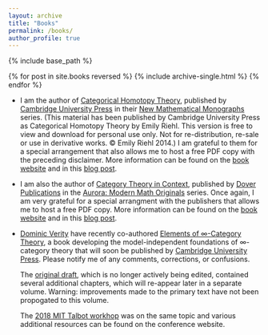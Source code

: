 ```yaml
---
layout: archive
title: "Books"
permalink: /books/
author_profile: true
---
```


{% include base_path %}

{% for post in site.books reversed %}
  {% include archive-single.html %}
{% endfor %}

* I am the author of [Categorical Homotopy Theory](https://emilyriehl.github.io/files/cathtpy.pdf), published by [Cambridge University Press](https://www.cambridge.org/br/academic/subjects/mathematics/geometry-and-topology/categorical-homotopy-theory) in their [New Mathematical Monographs](https://www.cambridge.org/core/series/new-mathematical-monographs/E28BCCE1A04DB329398908DD3C0B99ED) series. (This material has been published by Cambridge University Press as Categorical Homotopy Theory by Emily Riehl. This version is free to view and download for personal use only. Not for re-distribution, re-sale or use in derivative works. © Emily Riehl 2014.) I am grateful to them for a special arrangement that also allows me to host a free PDF copy with the preceding disclaimer. More information can be found on the [book website](https://math.jhu.edu/~eriehl/cathtpy/) and in this [blog post](https://golem.ph.utexas.edu/category/2014/06/categorical_homotopy_theory.html).

* I am also the author of [Category Theory in Context](https://emilyriehl.github.io/files/context.pdf), published by [Dover Publications](https://store.doverpublications.com/048680903x.html) in the [Aurora: Modern Math Originals](https://store.doverpublications.com/by-subject-mathematics-aurora.html) series. Once again, I am very grateful for a special arrangment with the publishers that allows me to host a free PDF copy. More information can be found on the [book website](https://math.jhu.edu/~eriehl/context/) and in this [blog post](https://golem.ph.utexas.edu/category/2016/11/category_theory_in_context.html).

* [Dominic Verity](https://researchers.mq.edu.au/en/persons/dominic-verity) have recently co-authored  [Elements of ∞-Category Theory](https://emilyriehl.github.io/files/elements.pdf), a book developing the model-independent foundations of ∞-category theory that will soon be published by [Cambridge University Press](https://www.cambridge.org/core/books/elements-of-category-theory/DAC48C449AB8C2C1B1E528A49D27FC6D). Please notify me of any comments, corrections, or confusions.

    The [original draft](https://emilyriehl.github.io/files/more-elements.pdf), which is no longer actively being edited, contained several additional chapters, which will re-appear later in a separate volume. Warning: improvements made to the primary text have not been propogated to this volume. 

    The [2018 MIT Talbot workhop](https://math.mit.edu/events/talbot/index.php?year=2018) was on the same topic and various additional resources can be found on the conference website.



